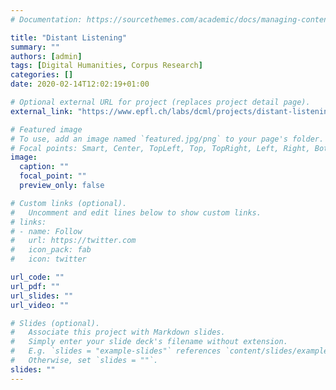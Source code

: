 ```yaml
---
# Documentation: https://sourcethemes.com/academic/docs/managing-content/

title: "Distant Listening"
summary: ""
authors: [admin]
tags: [Digital Humanities, Corpus Research]
categories: []
date: 2020-02-14T12:02:19+01:00

# Optional external URL for project (replaces project detail page).
external_link: "https://www.epfl.ch/labs/dcml/projects/distant-listening/"

# Featured image
# To use, add an image named `featured.jpg/png` to your page's folder.
# Focal points: Smart, Center, TopLeft, Top, TopRight, Left, Right, BottomLeft, Bottom, BottomRight.
image:
  caption: ""
  focal_point: ""
  preview_only: false

# Custom links (optional).
#   Uncomment and edit lines below to show custom links.
# links:
# - name: Follow
#   url: https://twitter.com
#   icon_pack: fab
#   icon: twitter

url_code: ""
url_pdf: ""
url_slides: ""
url_video: ""

# Slides (optional).
#   Associate this project with Markdown slides.
#   Simply enter your slide deck's filename without extension.
#   E.g. `slides = "example-slides"` references `content/slides/example-slides.md`.
#   Otherwise, set `slides = ""`.
slides: ""
---
```

